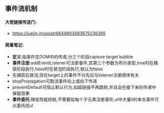 ## 事件流机制
#### 大佬链接传送门:
- https://juejin.im/post/6844903583675236365
#### 简看笔记:
- **定义**:指事件在DOM中的传递,分三个阶段capture target bubble  
- **事件注册**:addEventListener可注册事件,其第三个参数为布尔类型,true时在捕获阶段执行,false时在冒泡阶段执行,默认为false  
- 先捕获后冒泡,但在target上的事件不分先后与listener注册顺序有关  
- stopPropagation可取消事件向上或向下传递  
- preventDefault可阻止默认行为,如超链接不再跳转,并且会在接下来的传递中保留效果  
- **事件委托**:降低性能损耗,不需要给每个子元素注册事件,ul中大量li的单击事件可以委托给ul  